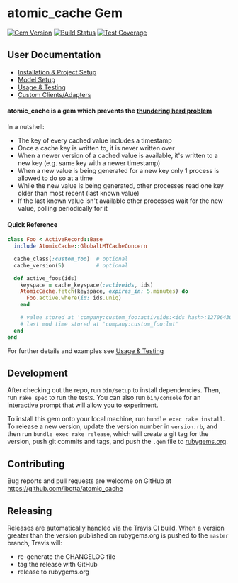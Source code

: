 # atomic_cache Gem
[![Gem Version](https://badge.fury.io/rb/atomic_cache.svg)](https://badge.fury.io/rb/atomic_cache)
[![Build Status](https://travis-ci.org/Ibotta/atomic_cache.svg?branch=master)](https://travis-ci.org/Ibotta/atomic_cache)
[![Test Coverage](https://api.codeclimate.com/v1/badges/790faad5866d2a00ca6c/test_coverage)](https://codeclimate.com/github/Ibotta/atomic_cache/test_coverage)

## User Documentation
 * [Installation & Project Setup](docs/PROJECT_SETUP.md)
 * [Model Setup](docs/MODEL_SETUP.md)
 * [Usage & Testing](docs/USAGE.md)
 * [Custom Clients/Adapters](docs/INTERFACES.md)

#### atomic_cache is a gem which prevents the [thundering herd problem](https://en.wikipedia.org/wiki/Thundering_herd_problem)
In a nutshell:
 * The key of every cached value includes a timestamp
 * Once a cache key is written to, it is never written over
 * When a newer version of a cached value is available, it's written to a new key (e.g. same key with a newer timestamp)
 * When a new value is being generated for a new key only 1 process is allowed to do so at a time
 * While the new value is being generated, other processes read one key older than most recent (last known value)
 * If the last known value isn't available other processes wait for the new value, polling periodically for it

#### Quick Reference
```ruby
class Foo < ActiveRecord::Base
  include AtomicCache::GlobalLMTCacheConcern

  cache_class(:custom_foo)  # optional
  cache_version(5)          # optional

  def active_foos(ids)
    keyspace = cache_keyspace(:activeids, ids)
    AtomicCache.fetch(keyspace, expires_in: 5.minutes) do
      Foo.active.where(id: ids.uniq)
    end

    # value stored at 'company:custom_foo:activeids:<ids hash>:1270643035.04671'
    # last mod time stored at 'company:custom_foo:lmt'
  end
end
```
For further details and examples see [Usage & Testing](docs/USAGE.md)

## Development

After checking out the repo, run `bin/setup` to install dependencies. Then, run `rake spec` to run the tests. You can also run `bin/console` for an interactive prompt that will allow you to experiment.

To install this gem onto your local machine, run `bundle exec rake install`. To release a new version, update the version number in `version.rb`, and then run `bundle exec rake release`, which will create a git tag for the version, push git commits and tags, and push the `.gem` file to [rubygems.org](https://rubygems.org).

## Contributing

Bug reports and pull requests are welcome on GitHub at https://github.com/ibotta/atomic_cache

## Releasing

Releases are automatically handled via the Travis CI build. When a version greater than
the version published on rubygems.org is pushed to the `master` branch, Travis will:

- re-generate the CHANGELOG file
- tag the release with GitHub
- release to rubygems.org
